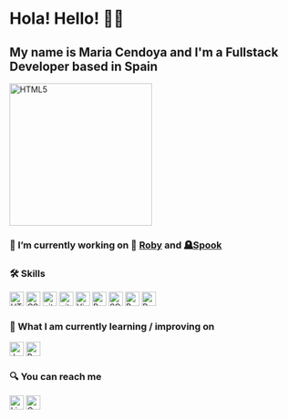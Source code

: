# Hola! Hello! :raising_hand_woman:	

## My name is Maria Cendoya and I'm a Fullstack Developer based in Spain

<img src="https://media.giphy.com/media/L1R1tvI9svkIWwpVYr/giphy.gif" title="HTML5" width="250" />


### 🔭 I’m currently working on **:dog: [Roby](http://www.robysocialcomunity.xyz/)  and  :headstone:[Spook](http://www.spookholidays.xyz/)** <br>


### 🛠  Skills <br>


<img src="https://img.shields.io/badge/html5-%23E34F26.svg?style=for-the-badge&logo=html5&logoColor=white" alt="HTML5 logo" title="HTML5" height="25" /> <img src="https://img.shields.io/badge/css3-%231572B6.svg?style=for-the-badge&logo=css3&logoColor=white" alt="CSS3 logo" title="CSS3" height="25" /> <img src="https://img.shields.io/badge/git-%23F05033.svg?style=for-the-badge&logo=git&logoColor=white" alt="git logo" title="git" height="25" />  <img src="https://img.shields.io/badge/github-%23121011.svg?style=for-the-badge&logo=github&logoColor=white" alt="git logo" title="GitHub" height="25" /> <img src="https://img.shields.io/badge/Visual%20Studio-5C2D91.svg?style=for-the-badge&logo=visual-studio&logoColor=white" alt="Visual Studio Code logo" title="Visual Studio Code" height="25" /> <img src="https://img.shields.io/badge/Ruby-CC342D?style=for-the-badge&logo=ruby&logoColor=white" title="Ruby" height="25" /> <img src="https://img.shields.io/badge/SQLite-07405E?style=for-the-badge&logo=sqlite&logoColor=white" title="SQLite" height="25" /> <img src="https://img.shields.io/badge/bootstrap-%23563D7C.svg?style=for-the-badge&logo=bootstrap&logoColor=white" title="Bootstrap" height="25" /> <img src="https://img.shields.io/badge/Ruby_on_Rails-CC0000?style=for-the-badge&logo=ruby-on-rails&logoColor=white" title="Ruby on Rails" height="25" />

### 📖  What I am currently learning / improving on


<img src="https://img.shields.io/badge/javascript-%23323330.svg?style=for-the-badge&logo=javascript&logoColor=%23F7DF1E" alt="JavaScript logo" title="JavaScript" height="25" /> <img src="https://img.shields.io/badge/React-20232A?style=for-the-badge&logo=react&logoColor=61DAFB" title="React" height="25"/>

### 🔍  You can reach me


[<img src="https://img.shields.io/badge/linkedin-%230077B5.svg?style=for-the-badge&logo=linkedin&logoColor=white" title="Linkedin" height="25"/>](https://www.linkedin.com/in/mariajesuscendoya/)
[<img src="https://img.shields.io/badge/Gmail-D14836?style=for-the-badge&logo=gmail&logoColor=white" title="Gmail" height="25"/>](mailto:m.j.cendoya92@gmail.com)



<!-- https://github.com/Ileriayo/markdown-badges -->
<!--  - ⚡ Fun fact: I walked 800km in 30 days for the Camino the Santiago this year :walking_woman: :mountain_snow:  -->
